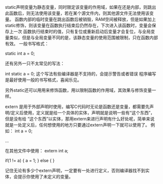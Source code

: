 static声明变量为静态变量，同时限定该变量的作用域，如果在还是内部，则跳出此函数后，则无法使用该变量，若在某个源文件内，则其他源文件无法使用该变量。
函数内部的临时变量在跳出函数后被销毁，RAM空间被释放，但是如果加上static修饰，则该变量在函数执行结束后仍然存在，下次进入该函数时，变量会保存上一次
函数执行结束时的值，只有复位或重新启动后变量才会复位，与全局变量类似，但是与全局变量不同的是，该静态变量的使用范围被限制，只在函数内部有效。
一般书写格式：

static int a = 0;

还有另外一只不太常见的写法：

int static a = 0;
这个写法有些编译器是不支持的，会提示警告或者错误
程序编写是最好使用一般的书写格式，喜闻乐见。

另外static还可以用用来修饰函数，用以限制函数的作用域，其效果与修饰变量一样。

extern 是用于外部声明时使用，编写C代码时无论是函数还是变量，都需要先声明/定义后使用，定义就是给一个具体的实体，声明就是说明一些有“这个东西”，但是没有给
“这个东西”以实体，那用extern来进行声明有什么好处呢，简单来说就是一处定义后，任何想使用的地方只要通过extern声明一下就可以使用了。
例如：
int a = 0;

...

在其他文件中使用：
extern int a;

if(1 != a)
{
  a = 1;
}
else
{
}

记住无论有多少个extern声明，一定要有一处进行定义，否则编译器找不到实体，会提示你使用了未定义的变量。
